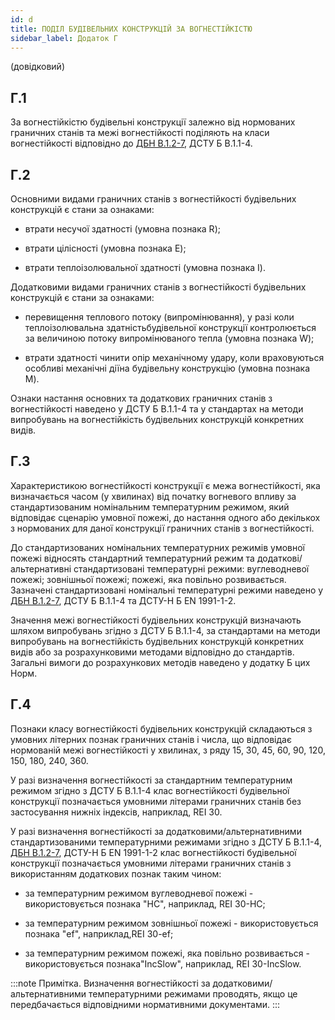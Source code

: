 ```yaml
---
id: d
title: ПОДІЛ БУДІВЕЛЬНИХ КОНСТРУКЦІЙ ЗА ВОГНЕСТІЙКІСТЮ
sidebar_label: Додаток Г
---
```


(довідковий)

## Г.1
За вогнестійкістю будівельні конструкції залежно від нормованих граничних станів та межі вогнестійкості поділяють на класи вогнестійкості відповідно до [ДБН В.1.2-7](https://www.minregion.gov.ua/wp-content/uploads/2017/12/27.1.-DBN-B.2.4-3-95.-Generalni-plani-silskogospodars.pdf), ДСТУ Б В.1.1-4.

## Г.2
Основними видами граничних станів з вогнестійкості будівельних конструкцій є стани за ознаками:

- втрати несучої здатності (умовна познака R);

- втрати цілісності (умовна познака E);

- втрати теплоізолювальної здатності (умовна познака I).

Додатковими видами граничних станів з вогнестійкості будівельних конструкцій є стани за ознаками:

- перевищення теплового потоку (випромінювання), у разі коли теплоізолювальна здатністьбудівельної конструкції контролюється за величиною потоку випромінюваного тепла (умовна познака W);

- втрати здатності чинити опір механічному удару, коли враховуються особливі механічні діїна будівельну конструкцію (умовна познака M).

Ознаки настання основних та додаткових граничних станів з вогнестійкості наведено у ДСТУ Б В.1.1-4 та у стандартах на методи випробувань на вогнестійкість будівельних конструкцій конкретних видів.

## Г.3
Характеристикою вогнестійкості конструкції є межа вогнестійкості, яка визначається часом (у хвилинах) від початку вогневого впливу за стандартизованим номінальним температурним режимом, який відповідає сценарію умовної пожежі, до настання одного або декількох з нормованих для даної конструкції граничних станів з вогнестійкості.

До стандартизованих номінальних температурних режимів умовної пожежі відносять стандартний температурний режим та додаткові/альтернативні стандартизовані температурні режими: вуглеводневої пожежі; зовнішньої пожежі; пожежі, яка повільно розвивається. Зазначені стандартизовані номінальні температурні режими наведено у [ДБН В.1.2-7](https://www.minregion.gov.ua/wp-content/uploads/2017/12/27.1.-DBN-B.2.4-3-95.-Generalni-plani-silskogospodars.pdf), ДСТУ Б В.1.1-4 та ДСТУ-Н Б EN 1991-1-2.

Значення межі вогнестійкості будівельних конструкцій визначають шляхом випробувань згідно з ДСТУ Б В.1.1-4, за стандартами на методи випробувань на вогнестійкість будівельних конструкцій конкретних видів або за розрахунковими методами відповідно до стандартів. Загальні вимоги до розрахункових методів наведено у додатку Б цих Норм.

## Г.4
Познаки класу вогнестійкості будівельних конструкцій складаються з умовних літерних познак граничних станів і числа, що відповідає нормованій межі вогнестійкості у хвилинах, з ряду 15, 30, 45, 60, 90, 120, 150, 180, 240, 360.

У разі визначення вогнестійкості за стандартним температурним режимом згідно з ДСТУ Б В.1.1-4 клас вогнестійкості будівельної конструкції позначається умовними літерами граничних станів без застосування нижніх індексів, наприклад, REI 30.

У разі визначення вогнестійкості за додатковими/альтернативними стандартизованими температурними режимами згідно з ДСТУ Б В.1.1-4, [ДБН В.1.2-7]((https://www.minregion.gov.ua/wp-content/uploads/2017/12/27.1.-DBN-B.2.4-3-95.-Generalni-plani-silskogospodars.pdf)), ДСТУ-Н Б EN 1991-1-2 клас вогнестійкості будівельної конструкції позначається умовними літерами граничних станів з використанням додаткових познак таким чином:

- за температурним режимом вуглеводневої пожежі - використовується познака "HC", наприклад, REI 30-HC;

- за температурним режимом зовнішньої пожежі - використовується познака "ef", наприклад,REI 30-ef;

- за температурним режимом пожежі, яка повільно розвивається - використовується познака"IncSlow", наприклад, REI 30-IncSlow.

:::note Примітка.
Визначення вогнестійкості за додатковими/альтернативними температурними режимами проводять, якщо це передбачається відповідними нормативними документами.
:::